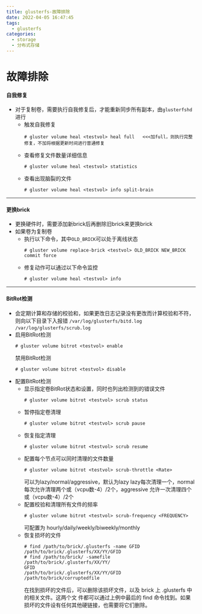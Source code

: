```yaml
---
title: glusterfs-故障排除
date: 2022-04-05 16:47:45
tags:
  - glusterfs
categories: 
  - storage
  - 分布式存储
---
```


# 故障排除
<!-- more -->
#### 自我修复
- 对于复制卷，需要执行自我修复后，才能重新同步所有副本，由`glusterfshd`进行
  - 触发自我修复
    ```
	# gluster volume heal <testvol> heal full   <<<加full，则执行完整修复，不加将根据更新时间进行普通修复
	```
  - 查看修复文件数量详细信息
    ```
	# gluster volume heal <testvol> statistics
	```
  - 查看出现脑裂的文件
    ```
	# gluster volume heal <testvol> info split-brain
	```

---
#### 更换brick
- 更换硬件时，需要添加新brick后再删除旧brick来更换brick
- 如果卷为复制卷
  - 执行以下命令，其中`OLD_BRICK`可以处于离线状态
    ```
	# gluster volume replace-brick <testvol> OLD_BRICK NEW_BRICK commit force
	```
  - 修复动作可以通过以下命令监控
    ```
	# gluster volume heal <testvol> info
	```
---
#### BitRot检测
- 会定期计算和存储的校验和，如果更改日志记录没有更改而计算校验和不符，则向以下目录下入报错
  `/var/log/glusterfs/bitd.log`
  `/var/log/glusterfs/scrub.log`
- 启用BitRot检测
  ```
  # gluster volume bitrot <testvol> enable
  ```
  禁用BitRot检测
  ```
  # gluster volume bitrot <testvol> disable
  ```
- 配置BitRot检测
    - 显示指定卷BitRot状态和设置，同时也列出检测到的错误文件
	  ```
	  # gluster volume bitrot <testvol> scrub status
	  ```
	- 暂停指定卷清理
	  ```
	  # gluster volume bitrot <testvol> scrub pause
	  ```
	- 恢复指定清理
	  ```
	  # gluster volume bitrot <testvol> scrub resume
	  ```
	- 配置每个节点可以同时清理的文件数量
	  ```
	  # gluster volume bitrot <testvol> scrub-throttle <Rate>
	  ```
	  <Rate> 可以为lazy/normal/aggressive，默认为lazy
	  lazy每次清理一个，normal每次允许清理两个或（vcpu数-4）/2个，aggressive 允许一次清理四个或（vcpu数-4）/2个
	- 配置校验和清理所有文件的频率
	  ```
	  # gluster volume bitrot <testvol> scrub-frequency <FREQUENCY>
	  ```
	  <FREQUENCY>可配置为 hourly/daily/weekly/biweekly/monthly
	- 恢复损坏的文件
	  ```
	  # find /path/to/brick/.glusterfs -name GFID
      /path/to/brick/.glusterfs/XX/YY/GFID
      # find /path/to/brick/ -samefile /path/to/brick/.glusterfs/XX/YY/
      GFID
      /path/to/brick/.glusterfs/XX/YY/GFID
      /path/to/brick/corruptedfile
	  ```
	  在找到损坏的文件后，可以删除该损坏文件，以及 brick 上 .glusterfs 中的相关文件。这两个文
      件都可以通过上例中最后的 find 命令找到。如果损坏的文件设有任何其他硬链接，也需要将它们删除。